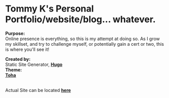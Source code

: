 # Tommy K's Personal Portfolio/website/blog... whatever.

**Purpose:**<br />
Online presence is everything, so this is my attempt at doing so. As I grow my skillset, and try to challenge myself, or potentially gain a cert or two, this is where you'll see it!

**Created by:**<br />
Static Site Generator, **[Hugo](https://gohugo.io)**<br />
**Theme:**<br />
**[Toha](https://github.com/hugo-toha/toha)**<br /><br />

Actual Site can be located **[here](https://iteverything.io)**
